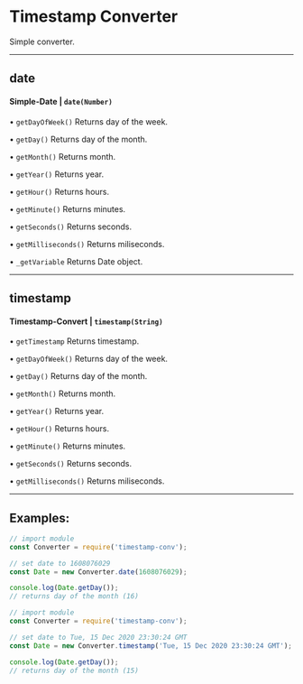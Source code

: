 # Timestamp Converter
Simple converter.

---

## date
#### Simple-Date | **`date(Number)`**
• `getDayOfWeek()` Returns day of the week.

• `getDay()` Returns day of the month.

• `getMonth()` Returns month.

• `getYear()` Returns year.

• `getHour()` Returns hours.

• `getMinute()` Returns minutes.

• `getSeconds()` Returns seconds.

• `getMilliseconds()` Returns miliseconds.

• `_getVariable` Returns Date object.

---

## timestamp
#### Timestamp-Convert | **`timestamp(String)`**
• `getTimestamp` Returns timestamp.

• `getDayOfWeek()` Returns day of the week.

• `getDay()` Returns day of the month.

• `getMonth()` Returns month.

• `getYear()` Returns year.

• `getHour()` Returns hours.

• `getMinute()` Returns minutes.

• `getSeconds()` Returns seconds.

• `getMilliseconds()` Returns miliseconds.

---

## Examples:
```js
// import module
const Converter = require('timestamp-conv');

// set date to 1608076029
const Date = new Converter.date(1608076029);

console.log(Date.getDay());
// returns day of the month (16)
```

```js
// import module
const Converter = require('timestamp-conv');

// set date to Tue, 15 Dec 2020 23:30:24 GMT
const Date = new Converter.timestamp('Tue, 15 Dec 2020 23:30:24 GMT');

console.log(Date.getDay());
// returns day of the month (15)
```